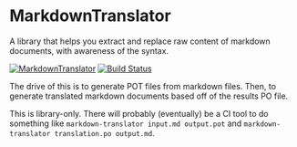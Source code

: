 # MarkdownTranslator

A library that helps you extract and replace raw content of markdown documents, with awareness of the syntax.

[![MarkdownTranslator](https://img.shields.io/nuget/v/Statik.svg?style=flat-square&label=Statik)](http://www.nuget.org/packages/Statik/)
[![Build Status](https://travis-ci.com/pauldotknopf/markdown-translator.svg?branch=develop)](https://travis-ci.com/pauldotknopf/markdown-translator)

The drive of this is to generate POT files from markdown files. Then, to generate translated markdown documents based off of the results PO file.

This is library-only. There will probably (eventually) be a CI tool to do something like ```markdown-translator input.md output.pot``` and ```markdown-translator translation.po output.md```.